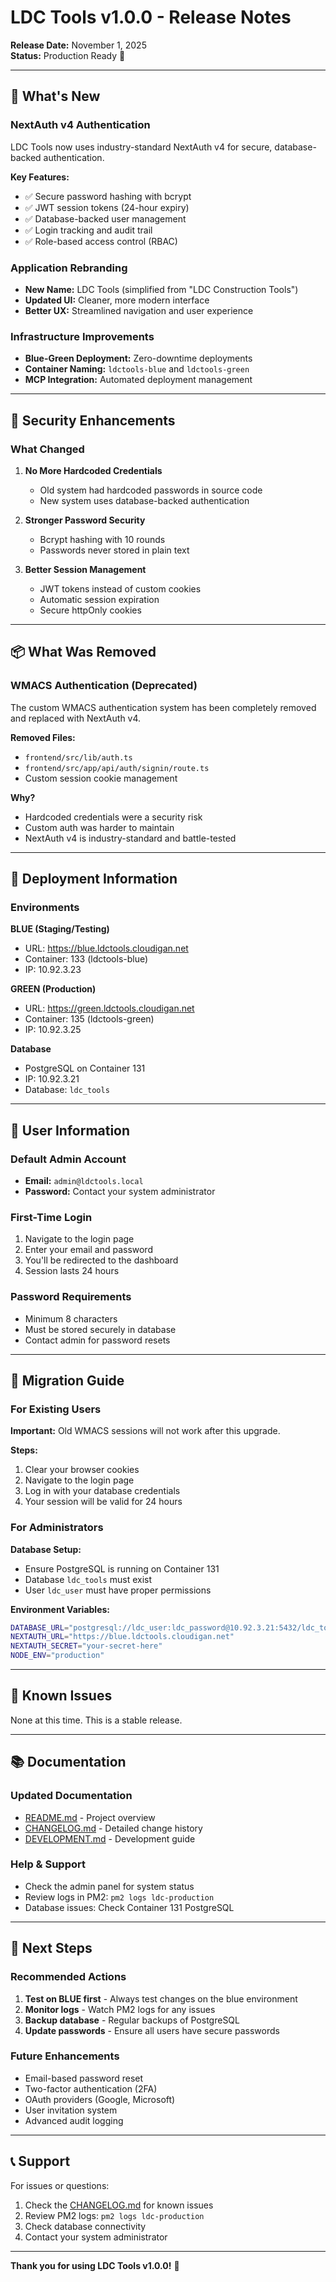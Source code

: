 # LDC Tools v1.0.0 - Release Notes

**Release Date:** November 1, 2025  
**Status:** Production Ready 🎉

---

## 🎯 What's New

### NextAuth v4 Authentication
LDC Tools now uses industry-standard NextAuth v4 for secure, database-backed authentication.

**Key Features:**
- ✅ Secure password hashing with bcrypt
- ✅ JWT session tokens (24-hour expiry)
- ✅ Database-backed user management
- ✅ Login tracking and audit trail
- ✅ Role-based access control (RBAC)

### Application Rebranding
- **New Name:** LDC Tools (simplified from "LDC Construction Tools")
- **Updated UI:** Cleaner, more modern interface
- **Better UX:** Streamlined navigation and user experience

### Infrastructure Improvements
- **Blue-Green Deployment:** Zero-downtime deployments
- **Container Naming:** `ldctools-blue` and `ldctools-green`
- **MCP Integration:** Automated deployment management

---

## 🔐 Security Enhancements

### What Changed
1. **No More Hardcoded Credentials**
   - Old system had hardcoded passwords in source code
   - New system uses database-backed authentication

2. **Stronger Password Security**
   - Bcrypt hashing with 10 rounds
   - Passwords never stored in plain text

3. **Better Session Management**
   - JWT tokens instead of custom cookies
   - Automatic session expiration
   - Secure httpOnly cookies

---

## 📦 What Was Removed

### WMACS Authentication (Deprecated)
The custom WMACS authentication system has been completely removed and replaced with NextAuth v4.

**Removed Files:**
- `frontend/src/lib/auth.ts`
- `frontend/src/app/api/auth/signin/route.ts`
- Custom session cookie management

**Why?**
- Hardcoded credentials were a security risk
- Custom auth was harder to maintain
- NextAuth v4 is industry-standard and battle-tested

---

## 🚀 Deployment Information

### Environments

**BLUE (Staging/Testing)**
- URL: https://blue.ldctools.cloudigan.net
- Container: 133 (ldctools-blue)
- IP: 10.92.3.23

**GREEN (Production)**
- URL: https://green.ldctools.cloudigan.net
- Container: 135 (ldctools-green)
- IP: 10.92.3.25

**Database**
- PostgreSQL on Container 131
- IP: 10.92.3.21
- Database: `ldc_tools`

---

## 👤 User Information

### Default Admin Account
- **Email:** `admin@ldctools.local`
- **Password:** Contact your system administrator

### First-Time Login
1. Navigate to the login page
2. Enter your email and password
3. You'll be redirected to the dashboard
4. Session lasts 24 hours

### Password Requirements
- Minimum 8 characters
- Must be stored securely in database
- Contact admin for password resets

---

## 🔄 Migration Guide

### For Existing Users

**Important:** Old WMACS sessions will not work after this upgrade.

**Steps:**
1. Clear your browser cookies
2. Navigate to the login page
3. Log in with your database credentials
4. Your session will be valid for 24 hours

### For Administrators

**Database Setup:**
- Ensure PostgreSQL is running on Container 131
- Database `ldc_tools` must exist
- User `ldc_user` must have proper permissions

**Environment Variables:**
```bash
DATABASE_URL="postgresql://ldc_user:ldc_password@10.92.3.21:5432/ldc_tools"
NEXTAUTH_URL="https://blue.ldctools.cloudigan.net"
NEXTAUTH_SECRET="your-secret-here"
NODE_ENV="production"
```

---

## 🐛 Known Issues

None at this time. This is a stable release.

---

## 📚 Documentation

### Updated Documentation
- [README.md](./README.md) - Project overview
- [CHANGELOG.md](./CHANGELOG.md) - Detailed change history
- [DEVELOPMENT.md](./DEVELOPMENT.md) - Development guide

### Help & Support
- Check the admin panel for system status
- Review logs in PM2: `pm2 logs ldc-production`
- Database issues: Check Container 131 PostgreSQL

---

## 🎯 Next Steps

### Recommended Actions
1. **Test on BLUE first** - Always test changes on the blue environment
2. **Monitor logs** - Watch PM2 logs for any issues
3. **Backup database** - Regular backups of PostgreSQL
4. **Update passwords** - Ensure all users have secure passwords

### Future Enhancements
- Email-based password reset
- Two-factor authentication (2FA)
- OAuth providers (Google, Microsoft)
- User invitation system
- Advanced audit logging

---

## 📞 Support

For issues or questions:
1. Check the [CHANGELOG.md](./CHANGELOG.md) for known issues
2. Review PM2 logs: `pm2 logs ldc-production`
3. Check database connectivity
4. Contact your system administrator

---

**Thank you for using LDC Tools v1.0.0!** 🎉
